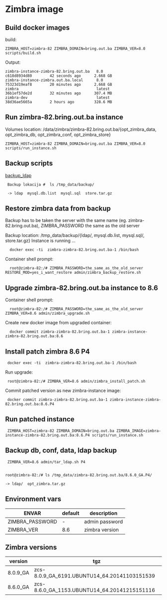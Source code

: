 # Zimbra image


## Build docker images

build:

    ZIMBRA_HOST=zimbra-82 ZIMBRA_DOMAIN=bring.out.ba ZIMBRA_VER=8.0 scripts/build.sh

Output:

    zimbra-instance-zimbra-82.bring.out.ba   8.0                                        c618d8934d80        42 seconds ago      2.668 GB
    zimbra-instance-zimbra.out.ba.local      8.0                                        75323d19eaf8        20 minutes ago      2.668 GB
    zimbra                                   latest                                     36b1ef57de2d        32 minutes ago      307.4 MB
    zimbra-dev                               latest                                     38d36ae5665a        2 hours ago         328.6 MB


## Run zimbra-82.bring.out.ba instance 


Volumes location: /data/zimbra/zimbra-82.bring.out.ba/{opt_zimbra_data, opt_zimbra_db, opt_zimbra_conf, opt_zimbra_store}
    

    ZIMBRA_HOST=zimbra-82 ZIMBRA_DOMAIN=bring.out.ba ZIMBRA_VER=8.0 scripts/run_instance.sh


## Backup scripts

   [backup_ldap](https://raw.githubusercontent.com/hernad/docker-zimbra/master/admin/backup_ldap.sh)


     Backup lokacija #  ls /tmp_data/backup/

     -> ldap  mysql.db.list  mysql.sql  store.tar.gz


## Restore zimbra data from backup


Backup has to be taken the server with the same name (eg. zimbra-82.bring.out.ba), ZIMBRA_PASSWORD the same as the old server

Backup location: /tmp_data/backup/{ldap/, mysql.db.list, mysql.sql/, store.tar.gz}
Instance is running ...


      docker exec -ti  zimbra-zimbra-82.bring.out.ba-1 /bin/bash



Container shell prompt:

      root@zimbra-82:/# ZIMBRA_PASSWORD=the_same_as_the_old_server RESTORE_MOD=yes_i_want_restore admin/zimbra_backup_restore.sh


## Upgrade zimbra-82.bring.out.ba instance to 8.6


Container shell prompt:

      root@zimbra-82:/# ZIMBRA_PASSWORD=the_same_as_the_old_server ZIMBRA_VER=8.6 admin/zimbra_upgrade.sh


Create new docker image from upgraded container:

      docker commit zimbra-zimbra-82.bring.out.ba-1 zimbra-instance-zimbra-82.bring.out.ba:8.6
 

## Install patch zimbra 8.6 P4


     docker exec -ti  zimbra-zimbra-82.bring.out.ba-1 /bin/bash


Run upgrade:

     root@zimbra-82:/# ZIMBRA_VER=8.6 admin/zimbra_install_patch.sh


Commit patched version as new zimbra-instance image:
 
     docker commit zimbra-zimbra-82.bring.out.ba-1 zimbra-instance-zimbra-82.bring.out.ba:8.6.P4


## Run patched instance


     ZIMBRA_HOST=zimbra-82 ZIMBRA_DOMAIN=bring.out.ba ZIMBRA_IMAGE=zimbra-instance-zimbra-82.bring.out.ba:8.6.P4 scripts/run_instance.sh



## Backup db, conf, data, ldap backup


     ZIMBRA_VER=8.6 admin/tar_ldap.sh P4


    root@zimbra-82:/# ls /tmp_data/zimbra-82.bring.out.ba/8.6.0_GA.P4/

    -> ldap/  opt_zimbra.tar.gz


##  Environment vars

| ENVAR | default | description |
| ----- | ------- | ------------ |
| ZIMBRA_PASSWORD | - | admin password |
| ZIMBRA_VER | 8.6 | zimbra version |

## Zimbra versions

| version | tgz |
| ------ | ----|
| 8.0.9_GA | zcs-8.0.9_GA_6191.UBUNTU14_64.20141103151539 |
| 8.6.0_GA | zcs-8.6.0_GA_1153.UBUNTU14_64.20141215151116 |


